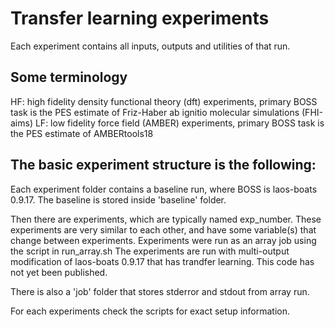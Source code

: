 # Transfer learning experiments

Each experiment contains all inputs, outputs and utilities of that run. 

## Some terminology
HF: high fidelity density functional theory (dft) experiments,
    primary BOSS task is the PES estimate of Friz-Haber ab ignitio molecular simulations (FHI-aims) 
LF: low fidelity force field (AMBER) experiments,
    primary BOSS task is the PES estimate of AMBERtools18

## The basic experiment structure is the following:
Each experiment folder contains a baseline run, where BOSS is laos-boats 0.9.17. The baseline is stored inside 'baseline' folder.

Then there are experiments, which are typically named exp_number. These experiments are very similar to each other, and have some variable(s) that change between experiments. Experiments were run as an array job using the script in run_array.sh
The experiments are run with multi-output  modification of laos-boats 0.9.17 that has trandfer learning. This code has not yet been published.

There is also a 'job' folder that stores stderror and stdout from array run.

For each experiments check the scripts for exact setup information. 
